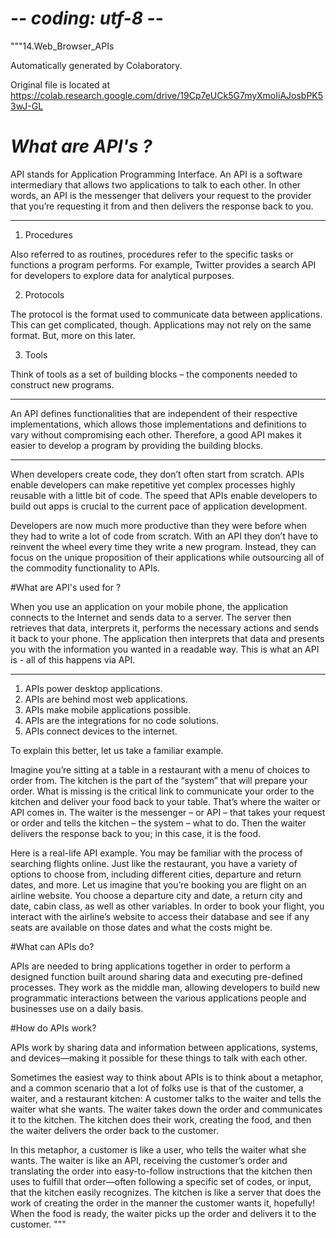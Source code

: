 # -*- coding: utf-8 -*-
"""14.Web_Browser_APIs

Automatically generated by Colaboratory.

Original file is located at
    https://colab.research.google.com/drive/19Cp7eUCk5G7myXmoIiAJosbPK53wJ-GL

# ***What are API's ?***

API stands for Application Programming Interface. An API is a software intermediary that allows two applications to talk to each other.  In other 
words, an API is the messenger that delivers your request to the provider that you’re requesting it from and then delivers the response back to you.


---
1. Procedures 

Also referred to as routines, procedures refer to the specific tasks or functions a program performs. For example, Twitter provides a search API for developers to explore data for analytical purposes.

2. Protocols

The protocol is the format used to communicate data between applications. This can get complicated, though. Applications may not rely on the same format. But, more on this later.

3. Tools

Think of tools as a set of building blocks – the components needed to construct new programs.


---




An API defines functionalities that are independent of their respective implementations, which allows those implementations and definitions to vary without compromising each other. Therefore, a good API makes it easier to develop a program by providing the building blocks.


---

When developers create code, they don’t often start from scratch. APIs enable developers can make repetitive yet complex processes highly reusable with a little bit of code. The speed that APIs enable developers to build out apps is crucial to the current pace of application development.

Developers are now much more productive than they were before when they had to write a lot of code from scratch. With an API they don’t have to reinvent the wheel every time they write a new program. Instead, they can focus on the unique proposition of their applications while outsourcing all of the commodity functionality to APIs.

#What are API's used for ?

When you use an application on your mobile phone, the application connects to the Internet and sends data to a server. The server then retrieves that data, interprets it, performs the necessary actions and sends it back to your phone. The application then interprets that data and presents you with the information you wanted in a readable way. This is what an API is - all of this happens via API.



---


1.   APIs power desktop applications.
2.   APIs are behind most web applications.
3.   APIs make mobile applications possible.
4.   APIs are the integrations for no code solutions.
5.   APIs connect devices to the internet.


To explain this better, let us take a familiar example.

Imagine you’re sitting at a table in a restaurant with a menu of choices to order from. The kitchen is the part of the “system” that will prepare your order. What is missing is the critical link to communicate your order to the kitchen and deliver your food back to your table. That’s where the waiter or API comes in. The waiter is the messenger – or API – that takes your request or order and tells the kitchen – the system – what to do. Then the waiter delivers the response back to you; in this case, it is the food.

Here is a real-life API example. You may be familiar with the process of searching flights online. Just like the restaurant, you have a variety of options to choose from, including different cities, departure and return dates, and more. Let us imagine that you’re booking you are flight on an airline website. You choose a departure city and date, a return city and date, cabin class, as well as other variables.
 In order to book your flight, you interact with the airline’s website to access their database and see if any seats are available on those dates and what the costs might be.

#What can APIs do?

APIs are needed to bring applications together in order to perform a designed function built around sharing data and executing pre-defined processes. They work as the middle man, allowing developers to build new programmatic interactions between the various applications people and businesses use on a daily basis.

#How do APIs work?

APIs work by sharing data and information between applications, systems, and devices—making it possible for these things to talk with each other.

Sometimes the easiest way to think about APIs is to think about a metaphor, and a common scenario that a lot of folks use is that of the customer, a waiter, and a restaurant kitchen: A customer talks to the waiter and tells the waiter what she wants. The waiter takes down the order and communicates it to the kitchen. The kitchen does their work, creating the food, and then the waiter delivers the order back to the customer.

In this metaphor, a customer is like a user, who tells the waiter what she wants. The waiter is like an API, receiving the customer’s order and translating the order into easy-to-follow instructions that the kitchen then uses to fulfill that order—often following a specific set of codes, or input, that the kitchen easily recognizes. The kitchen is like a server that does the work of creating the order in the manner the customer wants it, hopefully! When the food is ready, the waiter picks up the order and delivers it to the customer.
"""